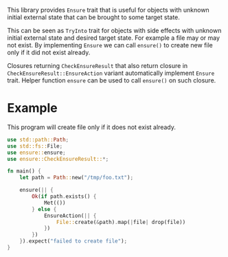 This library provides `Ensure` trait that is useful for objects with unknown initial external state that can be brought to some target state.

This can be seen as `TryInto` trait for objects with side effects with unknown initial external state and desired target state.
For example a file may or may not exist. By implementing `Ensure` we can call `ensure()` to create new file only if it did not exist already.

Closures returning `CheckEnsureResult` that also return closure in `CheckEnsureResult::EnsureAction` variant automatically implement `Ensure` trait. 
Helper function `ensure` can be used to call `ensure()` on such closure.

# Example

This program will create file only if it does not exist already.

```rust
use std::path::Path;
use std::fs::File;
use ensure::ensure;
use ensure::CheckEnsureResult::*;

fn main() {
    let path = Path::new("/tmp/foo.txt");

    ensure(|| {
        Ok(if path.exists() {
            Met(())
        } else {
            EnsureAction(|| {
                File::create(&path).map(|file| drop(file))
            })
        })
    }).expect("failed to create file");
}
```
